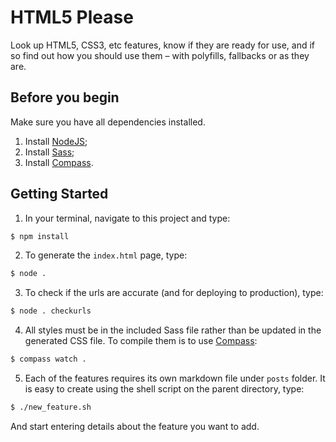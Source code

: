 # HTML5 Please

Look up HTML5, CSS3, etc features, know if they are ready for use, and if so find out how you should use them – with polyfills, fallbacks or as they are.

## Before you begin

Make sure you have all dependencies installed.

1. Install [NodeJS](http://nodejs.org/#download);
2. Install [Sass](http://sass-lang.com/download.html);
3. Install [Compass](http://compass-style.org/).

## Getting Started

1. In your terminal, navigate to this project and type:

  ```sh
  $ npm install
  ```

2. To generate the `index.html` page, type:

  ```sh
  $ node .
  ```

3. To check if the urls are accurate (and for deploying to production), type:

  ```sh
  $ node . checkurls
  ```

4. All styles must be in the included Sass file rather than be updated in the generated CSS file. To compile them is to use [Compass](http://compass-style.org/):

  ```sh
  $ compass watch .
  ```

5. Each of the features requires its own markdown file under `posts` folder. It is easy to create using the shell script on the parent directory, type:

  ```sh
  $ ./new_feature.sh
  ```

  And start entering details about the feature you want to add.